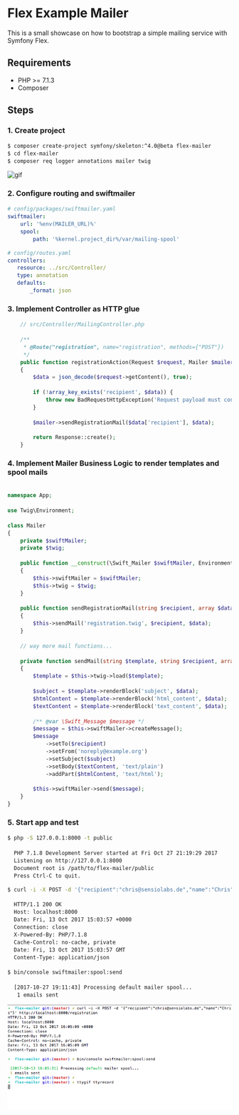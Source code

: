 # Flex Example Mailer

This is a small showcase on how to bootstrap a simple mailing service with Symfony Flex.

## Requirements

* PHP >= 7.1.3
* Composer

## Steps

### 1. Create project

```bash
$ composer create-project symfony/skeleton:^4.0@beta flex-mailer
$ cd flex-mailer
$ composer req logger annotations mailer twig 
```

![gif](./mailer-setup.gif)
   
### 2. Configure routing and swiftmailer

```yaml
# config/packages/swiftmailer.yaml
swiftmailer:
    url: '%env(MAILER_URL)%'
    spool:
        path: '%kernel.project_dir%/var/mailing-spool'
```

```yaml
# config/routes.yaml
controllers:
   resource: ../src/Controller/
   type: annotation
   defaults:
       _format: json
```

### 3. Implement Controller as HTTP glue

```php
    // src/Controller/MailingController.php
 
    /**
     * @Route("registration", name="registration", methods={"POST"})
     */
    public function registrationAction(Request $request, Mailer $mailer, string $recipient): Response
    {
        $data = json_decode($request->getContent(), true);
     
        if (!array_key_exists('recipient', $data)) {
            throw new BadRequestHttpException('Request payload must contain "recipient" key.');
        }
        
        $mailer->sendRegistrationMail($data['recipient'], $data);
        
        return Response::create();
    }
```
       
### 4. Implement Mailer Business Logic to render templates and spool mails

```php

namespace App;

use Twig\Environment;

class Mailer
{
    private $swiftMailer;
    private $twig;
    
    public function __construct(\Swift_Mailer $swiftMailer, Environment $twig)
    {
        $this->swiftMailer = $swiftMailer;
        $this->twig = $twig;
    }
    
    public function sendRegistrationMail(string $recipient, array $data): void
    {
        $this->sendMail('registration.twig', $recipient, $data);
    }
    
    // way more mail functions...
    
    private function sendMail(string $template, string $recipient, array $data): void
    {
        $template = $this->twig->load($template);
     
        $subject = $template->renderBlock('subject', $data);
        $htmlContent = $template->renderBlock('html_content', $data);
        $textContent = $template->renderBlock('text_content', $data);
        
        /** @var \Swift_Message $message */
        $message = $this->swiftMailer->createMessage();
        $message
            ->setTo($recipient)
            ->setFrom('noreply@example.org')
            ->setSubject($subject)
            ->setBody($textContent, 'text/plain')
            ->addPart($htmlContent, 'text/html');
            
        $this->swiftMailer->send($message);
    }
}
```

### 5. Start app and test

```bash
$ php -S 127.0.0.1:8000 -t public
  
  PHP 7.1.8 Development Server started at Fri Oct 27 21:19:29 2017
  Listening on http://127.0.0.1:8000
  Document root is /path/to/flex-mailer/public
  Press Ctrl-C to quit.
```

```bash
$ curl -i -X POST -d '{"recipient":"chris@sensiolabs.de","name":"Chris"}' http://localhost:8000/registration
  
  HTTP/1.1 200 OK
  Host: localhost:8000
  Date: Fri, 13 Oct 2017 15:03:57 +0000
  Connection: close
  X-Powered-By: PHP/7.1.8
  Cache-Control: no-cache, private
  Date: Fri, 13 Oct 2017 15:03:57 GMT
  Content-Type: application/json
  
$ bin/console swiftmailer:spool:send
  
  [2017-10-27 19:11:43] Processing default mailer spool... 
   1 emails sent
```

![gif](./mailer-test.gif)
